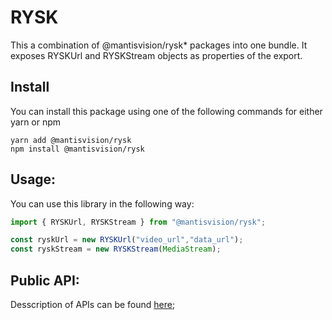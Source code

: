 # RYSK
This a combination of @mantisvision/rysk* packages into one bundle. It exposes RYSKUrl and RYSKStream objects as 
properties of the export. 

## Install
You can install this package using one of the following commands for either yarn or npm
```
yarn add @mantisvision/rysk
npm install @mantisvision/rysk
```

## Usage:
You can use this library in the following way:
```javascript
import { RYSKUrl, RYSKStream } from "@mantisvision/rysk";

const ryskUrl = new RYSKUrl("video_url","data_url");
const ryskStream = new RYSKStream(MediaStream);
```

## Public API:
Desscription of APIs can be found [here](./rskurlryskstream.md);